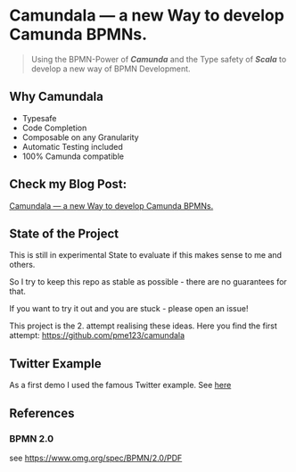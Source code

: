 # Camundala — a new Way to develop Camunda BPMNs.
> Using the BPMN-Power of _**Camunda**_
and the Type safety of _**Scala**_ to develop a new way of BPMN Development.
## Why Camundala
* Typesafe
* Code Completion
* Composable on any Granularity
* Automatic Testing included
* 100% Camunda compatible

## Check my Blog Post: 
[Camundala — a new Way to develop Camunda BPMNs.](https://pme123.medium.com/camundala-a-new-way-to-develop-camunda-bpmns-b16134607f94)

## State of the Project
This is still in experimental State to evaluate if this makes sense to me and others.

So I try to keep this repo as stable as possible - there are no guarantees for that.

If you want to try it out and you are stuck - please open an issue!

This project is the 2. attempt realising these ideas. Here you find the first attempt: https://github.com/pme123/camundala

## Twitter Example
As a first demo I used the famous Twitter example.
See [here](examples/twitter/README.md)

## References

### BPMN 2.0
see https://www.omg.org/spec/BPMN/2.0/PDF
